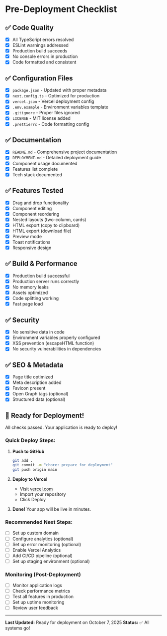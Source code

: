 # Pre-Deployment Checklist

## ✅ Code Quality

-   [x] All TypeScript errors resolved
-   [x] ESLint warnings addressed
-   [x] Production build succeeds
-   [x] No console errors in production
-   [x] Code formatted and consistent

## ✅ Configuration Files

-   [x] `package.json` - Updated with proper metadata
-   [x] `next.config.ts` - Optimized for production
-   [x] `vercel.json` - Vercel deployment config
-   [x] `.env.example` - Environment variables template
-   [x] `.gitignore` - Proper files ignored
-   [x] `LICENSE` - MIT license added
-   [x] `.prettierrc` - Code formatting config

## ✅ Documentation

-   [x] `README.md` - Comprehensive project documentation
-   [x] `DEPLOYMENT.md` - Detailed deployment guide
-   [x] Component usage documented
-   [x] Features list complete
-   [x] Tech stack documented

## ✅ Features Tested

-   [x] Drag and drop functionality
-   [x] Component editing
-   [x] Component reordering
-   [x] Nested layouts (two-column, cards)
-   [x] HTML export (copy to clipboard)
-   [x] HTML export (download file)
-   [x] Preview mode
-   [x] Toast notifications
-   [x] Responsive design

## ✅ Build & Performance

-   [x] Production build successful
-   [x] Production server runs correctly
-   [x] No memory leaks
-   [x] Assets optimized
-   [x] Code splitting working
-   [x] Fast page load

## ✅ Security

-   [x] No sensitive data in code
-   [x] Environment variables properly configured
-   [x] XSS prevention (escapeHTML function)
-   [x] No security vulnerabilities in dependencies

## ✅ SEO & Metadata

-   [x] Page title optimized
-   [x] Meta description added
-   [x] Favicon present
-   [x] Open Graph tags (optional)
-   [x] Structured data (optional)

## 🚀 Ready for Deployment!

All checks passed. Your application is ready to deploy!

### Quick Deploy Steps:

1. **Push to GitHub**

    ```bash
    git add .
    git commit -m "chore: prepare for deployment"
    git push origin main
    ```

2. **Deploy to Vercel**

    - Visit [vercel.com](https://vercel.com)
    - Import your repository
    - Click Deploy

3. **Done!**
   Your app will be live in minutes.

### Recommended Next Steps:

-   [ ] Set up custom domain
-   [ ] Configure analytics (optional)
-   [ ] Set up error monitoring (optional)
-   [ ] Enable Vercel Analytics
-   [ ] Add CI/CD pipeline (optional)
-   [ ] Set up staging environment (optional)

### Monitoring (Post-Deployment)

-   [ ] Monitor application logs
-   [ ] Check performance metrics
-   [ ] Test all features in production
-   [ ] Set up uptime monitoring
-   [ ] Review user feedback

---

**Last Updated:** Ready for deployment on October 7, 2025
**Status:** ✅ All systems go!
